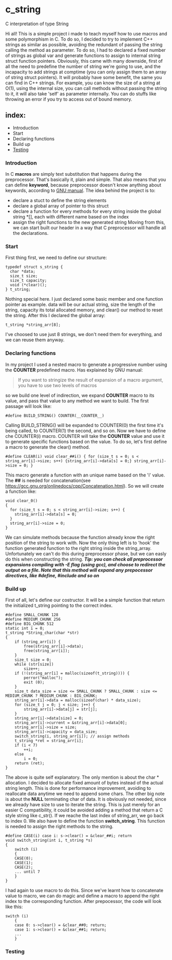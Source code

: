 # c_string
C interpretation of type String

Hi all! This is a simple project i made to teach myself how to use macros and some polymorphism in C. To do so, I decided to try to implement C++ strings as similar as possible, avoiding the redundant of passing the string calling the method as parameter.
To do so, I had to declared a fixed number of strings as global var and generate functions to assign to internal string struct function pointers.
Obviously, this came with many downside, first of all the need to predefine the number of string we're going to use, and the incapacity to add strings at comptime (you can only assign them to an array of string struct pointers).
It will probably have some benefit, the same you can find in C++ strings. For example, you can know the size of a string at O(1), using the internal size, you can call methods without passing the string to it, it will also take 'self' as parameter internally. You can do stuffs like throwing an error if you try to access out of bound memory.

## **index:**
  - Introduction
  - Start
  - Declaring functions
  - Build up
  - [Testing](Testing)

### Introduction
In C **macros** are simply text substitution that happens during the preprocessor. That's basically it, plain and simple. That also means that you can define **keyword**, because preprocessor doesn't know anything about keywords, according to [GNU manual](https://gcc.gnu.org/onlinedocs/cpp/Macros.html).
The idea behind the project is to:
  - declare a stuct to define the string elements
  - declare a global array of pointer to this struct
  - declare a function for every methods for every string inside the global string *[], each with different name based on the index
  - assign the right functions to the new generated string
Moving from this, we can start built our header in a way that C preprocessor will handle all the declarations.

### Start
First thing first, we need to define our structure:
```
typedef struct s_string {
  char *data;
  size_t size;
  size_t capacity;
  void (*clear)();
} t_string;
```
Nothing special here. I just declared some basic member and one function pointer as example. data will be our actual string, size the length of the string, capacity its total allocated memory, and clear() our method to reset the string. After this I declared the global array:
```
t_string *string_arr[8];
```
I've choosed to use just 8 strings, we don't need them for everything, and we can reuse them anyway.

### Declaring functions
In my project I used a nested macro to generate a progressive number using the **__COUNTER__** predefined macro. Has explained by GNU manual:
> If you want to stringize the result of expansion of a macro argument, you have to use two levels of macros

so we build one level of indirection, we expand __COUNTER__ macro to its value, and pass that value to any method we want to build. The first passage will look like:
```
#define BUILD_STRING() COUNTER(__COUNTER__)
```
Calling BUILD_STRING() will be expanded to COUNTER(0) the first time it's being called, to COUNTER(1) the second, and so on.
Now we have to define che COUNTER(i) macro. COUNTER will take the __COUNTER__ value and use it to generate specific functions based on the value. To do so, let's first define a macro to generate the clear() method.
```
#define CLEAR(i) void clear_##i() { for (size_t s = 0; s < string_arr[i]->size; s++) {string_arr[i]->data[s] = 0;} string_arr[i]->size = 0; }
```
This macro generate a function with an unique name based on the 'i' value. The **##** is needed for concatenation(see https://gcc.gnu.org/onlinedocs/cpp/Concatenation.html). So we will create a function like:
```
void clear_0()
{
  for (size_t s = 0; s < string_arr[i]->size; s++) {
    string_arr[i]->data[s] = 0;
  }
  string_arr[i]->size = 0;
}
```
We can simulate methods because the function already know the right position of the string to work with.
Now the only thing left is to 'hook' the function generated function to the right string inside the string_array. Unfortunately we can't do this during preprocessor phase, but we can easly do this when constructing the string.
***Tip:
you can check all preprocessor expansions compiling with -E flag (using gcc), and choose to redirect the output on a file.
Note that this method will expand any prepocessor directives, like #define, #include and so on***

### Build up
First of all, let's define our costructor. It will be a simple function that return the initialized t_string pointing to the correct index.
```
#define SMALL_CHUNK 128
#define MEDIUM_CHUNK 256
#define BIG_CHUNK 512
static int i = 0;
t_string *String_char(char *str)
{
	if (string_arr[i]) {
		free(string_arr[i]->data);
		free(string_arr[i]);
	}
	size_t size = 0;
	while (str[size])
		size++;
	if (!(string_arr[i] = malloc(sizeof(t_string)))) {
		perror("malloc");
		exit (0);
	}
	size_t data_size = size <= SMALL_CHUNK ? SMALL_CHUNK : size <= MEDIUM_CHUNK ? MEDIUM_CHUNK : BIG_CHUNK;
	string_arr[i]->data = malloc(sizeof(char) * data_size);
	for (size_t j = 0; j < size; j++) {
		string_arr[i]->data[j] = str[j];
	}
	string_arr[i]->data[size] = 0;
	string_arr[i]->current = &string_arr[i]->data[0];
	string_arr[i]->size = size;
	string_arr[i]->capacity = data_size;
	switch_string(i, string_arr[i]); // assign methods
	t_string *ret = string_arr[i];
	if (i < 7)
		++i;
	else
		i = 0;
	return (ret);
}
```
The above is quite self explanatory. The only mention is about the char * allocation. I decided to allocate fixed amount of bytes instead of the actual string length. This is done for performance improvement, avoiding to reallocate data anytime we need to append some chars. The other big note is about the **NULL** terminating char of data. It is obviously not needed, since we already have size to use to iterate the string. This is just merely for an easier C compatibility, it could be avoided adding a method that return a C style string like c_str(). If we reache the last index of string_arr, we go back to index 0.
We also have to define the function **switch_string**. This function is needed to assign the right methods to the string.
```
#define CASE(i) case i: s->clear() = &clear_##i; return
void switch_string(int i, t_string *s)
{
	switch (i)
	{
	CASE(0);
	CASE(1);
	CASE(2);
	... until 7
	}
}
```
I had again to use macro to do this. Since we've learnt how to concatenate value to macro, we can do magic and define a macro to append the right index to the corresponding function. After prepocessor, the code will look like this:
```
switch (i)
	{
	case 0: s->clear() = &clear_##0; return;
	case 1: s->clear() = &clear_##1; return;
	...
	}
```
### Testing
